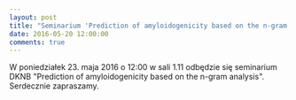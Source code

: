 ```yaml
---
layout: post
title: "Seminarium 'Prediction of amyloidogenicity based on the n-gram analysis'"
date: 2016-05-20 12:00:00
comments: true
---
```


W poniedziałek 23. maja 2016 o 12:00 w sali 1.11 odbędzie się seminarium DKNB "Prediction of amyloidogenicity based on the n-gram analysis". Serdecznie zapraszamy.
